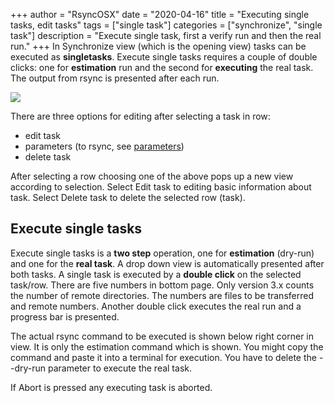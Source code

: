 +++
author = "RsyncOSX"
date = "2020-04-16"
title =  "Executing single tasks, edit tasks"
tags = ["single task"]
categories = ["synchronize", "single task"]
description = "Execute single task, first a verify run and then the real run."
+++
In Synchronize view (which is the opening view) tasks can be executed as **singletasks**. Execute single tasks requires a couple of double clicks: one for **estimation** run and the second for **executing** the real task. The output from rsync is presented after each run.

![](/images/RsyncOSX/master/singletask/singletask.png)

There are three options for editing after selecting a task in row:
- edit task
- parameters (to rsync, see [parameters](/post/userparameters/))
- delete task

After selecting a row choosing one of the above pops up a new view according to selection. Select Edit task to editing basic information about task. Select Delete task to delete the selected row (task).

## Execute single tasks

Execute single tasks is a **two step** operation, one for **estimation** (dry-run) and one for the **real task**. A drop down view is automatically presented after both tasks. A single task is executed by  a **double click** on the selected task/row. There are five numbers in bottom page. Only version 3.x counts the number of remote directories. The numbers are files to be transferred and remote numbers. Another double click executes the real run and a progress bar is presented.

The actual rsync command to be executed is shown below right corner in view. It is only the estimation command which is shown. You might copy the command and paste it into a terminal for execution. You have to delete the --dry-run parameter to execute the real task.

If Abort is pressed any executing task is aborted.
